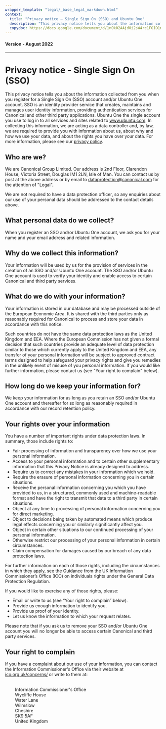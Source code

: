 ```yaml
---
wrapper_template: "legal/_base_legal_markdown.html"
context:
  title: "Privacy notice – Single Sign On (SSO) and Ubuntu One"
  description: "This privacy notice tells you about the information collected from you when you register for a Single Sign On (SSO) and/or Ubuntu One account."
  copydoc: https://docs.google.com/document/d/1nOk02AAjdOi2sW4rc1FOIO1n1BNzfU-iX88EKayXw-k/edit#
---
```


<h4 class="p-muted-heading">Version - August 2022</h4>
<hr style="margin-bottom: 2rem;" />

# Privacy notice - Single Sign On (SSO)

This privacy notice tells you about the information collected from you when you register for a Single Sign On (SSO) account and/or Ubuntu One account. SSO is an identity provider service that creates, maintains and manages user identity information, providing authentication services for Canonical and other third party applications. Ubuntu One the single account you use to log in to all services and sites related to www.ubuntu.com. In collecting this information, we are acting as a data controller and, by law, we are required to provide you with information about us, about why and how we use your data, and about the rights you have over your data. For more information, please see our [privacy policy](/legal/data-privacy).

## Who are we?

We are Canonical Group Limited. Our address is 2nd Floor, Clarendon House, Victoria Street, Douglas IM1 2LN, Isle of Man. You can contact us by post at the above address or by email to [dataprotection@canonical.com](mailto:dataprotection@canonical.com) for the attention of "Legal".

We are not required to have a data protection officer, so any enquiries about our use of your personal data should be addressed to the contact details above.

## What personal data do we collect?

When you register an SSO and/or Ubuntu One account, we ask you for your name and your email address and related information.

## Why do we collect this information?

Your information will be used by us for the provision of services in the creation of an SSO and/or Ubuntu One account. The SSO and/or Ubuntu One account is used to verify your identity and enable access to certain Canonical and third party services.

## What do we do with your information?

Your information is stored in our database and may be processed outside of the European Economic Area. It is shared with the third parties only as reasonably required for Canonical to process and store your data in accordance with this notice.

Such countries do not have the same data protection laws as the United Kingdom and EEA. Where the European Commission has not given a formal decision that such countries provide an adequate level of data protection similar to those which currently apply to the United Kingdom and EEA, any transfer of your personal information will be subject to approved contract terms designed to help safeguard your privacy rights and give you remedies in the unlikely event of misuse of you personal information. If you would like further information, please contact us (see "Your right to complain" below).

## How long do we keep your information for?

We keep your information for as long as you retain an SSO and/or Ubuntu One account and thereafter for so long as reasonably required in accordance with our record retention policy.

## Your rights over your information

You have a number of important rights under data protection laws. In summary, those include rights to:

- Fair processing of information and transparency over how we use your personal information.
- Access to your personal information and to certain other supplementary information that this Privacy Notice is already designed to address.
- Require us to correct any mistakes in your information which we hold.
- Require the erasure of personal information concerning you in certain situations.
- Receive the personal information concerning you which you have provided to us, in a structured, commonly used and machine-readable format and have the right to transmit that data to a third party in certain situations.
- Object at any time to processing of personal information concerning you for direct marketing.
- Object to decisions being taken by automated means which produce legal effects concerning you or similarly significantly affect you.
- Object in certain other situations to our continued processing of your personal information.
- Otherwise restrict our processing of your personal information in certain circumstances.
- Claim compensation for damages caused by our breach of any data protection laws.

For further information on each of those rights, including the circumstances in which they apply, see the Guidance from the UK Information Commissioner’s Office (ICO) on individuals rights under the General Data Protection Regulation.

If you would like to exercise any of those rights, please:

- Email or write to us (see “Your right to complain” below).
- Provide us enough information to identify you.
- Provide us proof of your identity.
- Let us know the information to which your request relates.

Please note that if you ask us to remove your SSO and/or Ubuntu One account you will no longer be able to access certain Canonical and third party services.

## Your right to complain

If you have a complaint about our use of your information, you can contact the Information Commissioner's Office via their website at [ico.org.uk/concerns/](https://ico.org.uk/concerns/) or write to them at:

<div style="margin:2rem;">
Information Commissioner's Office<br />
Wycliffe House<br />
Water Lane<br />Wilmslow<br />
Cheshire<br />
SK9 5AF<br />
United Kingdom
</div>
